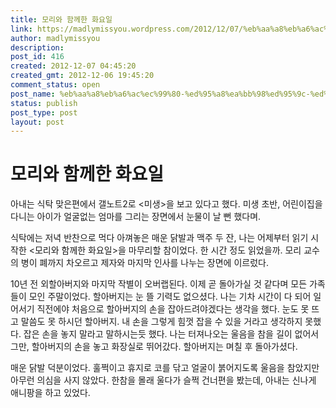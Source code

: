 ```yaml
---
title: 모리와 함께한 화요일
link: https://madlymissyou.wordpress.com/2012/12/07/%eb%aa%a8%eb%a6%ac%ec%99%80-%ed%95%a8%ea%bb%98%ed%95%9c-%ed%99%94%ec%9a%94%ec%9d%bc/
author: madlymissyou
description: 
post_id: 416
created: 2012-12-07 04:45:20
created_gmt: 2012-12-06 19:45:20
comment_status: open
post_name: %eb%aa%a8%eb%a6%ac%ec%99%80-%ed%95%a8%ea%bb%98%ed%95%9c-%ed%99%94%ec%9a%94%ec%9d%bc
status: publish
post_type: post
layout: post
---
```


# 모리와 함께한 화요일

아내는 식탁 맞은편에서 갤노트2로 <미생>을 보고 있다고 했다. 미생 초반, 어린이집을 다니는 아이가 얼굴없는 엄마를 그리는 장면에서 눈물이 날 뻔 했다며.

식탁에는 저녁 반찬으로 먹다 아껴놓은 매운 닭발과 맥주 두 잔, 나는 어제부터 읽기 시작한 <모리와 함께한 화요일>을 마무리할 참이었다. 한 시간 정도 읽었을까. 모리 교수의 병이 폐까지 차오르고 제자와 마지막 인사를 나누는 장면에 이르렀다.

10년 전 외할아버지와 마지막 작별이 오버랩된다. 이제 곧 돌아가실 것 같다며 모든 가족들이 모인 주말이었다. 할아버지는 눈 뜰 기력도 없으셨다. 나는 기차 시간이 다 되어 일어서기 직전에야 처음으로 할아버지의 손을 잡아드려야겠다는 생각을 했다. 눈도 못 뜨고 말씀도 못 하시던 할아버지. 내 손을 그렇게 힘껏 잡을 수 있을 거라고 생각하지 못했다. 잡은 손을 놓지 말라고 말하시는듯 했다. 나는 터져나오는 울음을 참을 길이 없어서 그만, 할아버지의 손을 놓고 화장실로 뛰어갔다. 할아버지는 며칠 후 돌아가셨다.

매운 닭발 덕분이었다. 훌쩍이고 휴지로 코를 닦고 얼굴이 붉어지도록 울음을 참았지만 아무런 의심을 사지 않았다. 한참을 몰래 울다가 슬쩍 건너편을 봤는데, 아내는 신나게 애니팡을 하고 있었다.